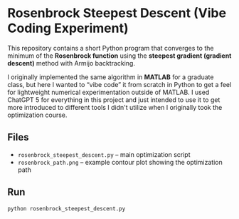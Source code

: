 # Rosenbrock Steepest Descent (Vibe Coding Experiment)

This repository contains a short Python program that converges to the minimum of the **Rosenbrock function** using the **steepest gradient (gradient descent)** method with Armijo backtracking.

I originally implemented the same algorithm in **MATLAB** for a graduate class, but here I wanted to “vibe code” it from scratch in Python to get a feel for lightweight numerical experimentation outside of MATLAB.  I used ChatGPT 5 for everything in this project and just intended to use it to get more introduced to different tools I didn't utilize when I originally took the optimization course.

## Files
- `rosenbrock_steepest_descent.py` – main optimization script  
- `rosenbrock_path.png` – example contour plot showing the optimization path

## Run
```bash
python rosenbrock_steepest_descent.py
